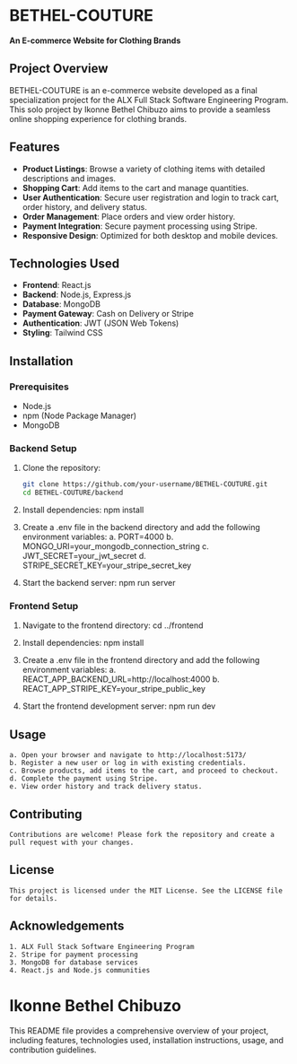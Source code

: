 # BETHEL-COUTURE

**An E-commerce Website for Clothing Brands**

## Project Overview

BETHEL-COUTURE is an e-commerce website developed as a final specialization project for the ALX Full Stack Software Engineering Program. This solo project by Ikonne Bethel Chibuzo aims to provide a seamless online shopping experience for clothing brands.

## Features

- **Product Listings**: Browse a variety of clothing items with detailed descriptions and images.
- **Shopping Cart**: Add items to the cart and manage quantities.
- **User Authentication**: Secure user registration and login to track cart, order history, and delivery status.
- **Order Management**: Place orders and view order history.
- **Payment Integration**: Secure payment processing using Stripe.
- **Responsive Design**: Optimized for both desktop and mobile devices.

## Technologies Used

- **Frontend**: React.js
- **Backend**: Node.js, Express.js
- **Database**: MongoDB
- **Payment Gateway**:  Cash on Delivery or Stripe
- **Authentication**: JWT (JSON Web Tokens)
- **Styling**: Tailwind CSS

## Installation

### Prerequisites

- Node.js
- npm (Node Package Manager)
- MongoDB

### Backend Setup

1. Clone the repository:
   ```sh
   git clone https://github.com/your-username/BETHEL-COUTURE.git
   cd BETHEL-COUTURE/backend

2. Install dependencies:
    npm install

3. Create a .env file in the backend directory and add the following environment variables:
    a. PORT=4000
    b. MONGO_URI=your_mongodb_connection_string
    c. JWT_SECRET=your_jwt_secret
    d. STRIPE_SECRET_KEY=your_stripe_secret_key

4. Start the backend server:
    npm run server

### Frontend Setup
1. Navigate to the frontend directory:
    cd ../frontend

2. Install dependencies:
    npm install

3. Create a .env file in the frontend directory and add the following environment variables:
    a. REACT_APP_BACKEND_URL=http://localhost:4000
    b. REACT_APP_STRIPE_KEY=your_stripe_public_key

4. Start the frontend development server:
    npm run dev

## Usage
    a. Open your browser and navigate to http://localhost:5173/
    b. Register a new user or log in with existing credentials.
    c. Browse products, add items to the cart, and proceed to checkout.
    d. Complete the payment using Stripe.
    e. View order history and track delivery status.

## Contributing
    Contributions are welcome! Please fork the repository and create a pull request with your changes.

## License
    This project is licensed under the MIT License. See the LICENSE file for details.

## Acknowledgements
    1. ALX Full Stack Software Engineering Program
    2. Stripe for payment processing
    3. MongoDB for database services
    4. React.js and Node.js communities


# Ikonne Bethel Chibuzo

This README file provides a comprehensive overview of your project, including features, technologies used, installation instructions, usage, and contribution guidelines.

